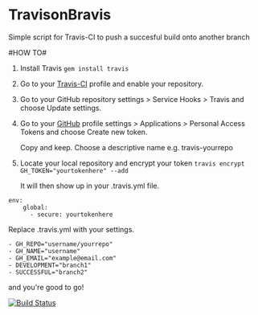 TravisonBravis
==============

Simple script for Travis-CI to push a succesful build onto another branch

#HOW TO#

1. Install Travis `gem install travis`
2. Go to your [Travis-CI](https://travis-ci.org/profile) profile and enable your repository.
3. Go to your GitHub repository settings > Service Hooks > Travis and choose Update settings.
4. Go to your [GitHub](https://github.com/settings/applications) profile settings > Applications > Personal Access Tokens and choose Create new token.

    Copy and keep. Choose a descriptive name e.g. travis-yourrepo
    
5. Locate your local repository and encrypt your token  `travis encrypt GH_TOKEN="yourtokenhere" --add`
    
    It will then show up in your .travis.yml file.
    
```
env:
    global:
      - secure: yourtokenhere
```
Replace .travis.yml with your settings.



```
- GH_REPO="username/yourrepo"
- GH_NAME="username"
- GH_EMAIL="example@email.com"
- DEVELOPMENT="branch1"
- SUCCESSFUL="branch2" 
```
 

and you're good to go!


[![Build Status](https://travis-ci.org/einaralex/TravisonBravis.png?branch=master)](https://travis-ci.org/einaralex/TravisonBravis)
